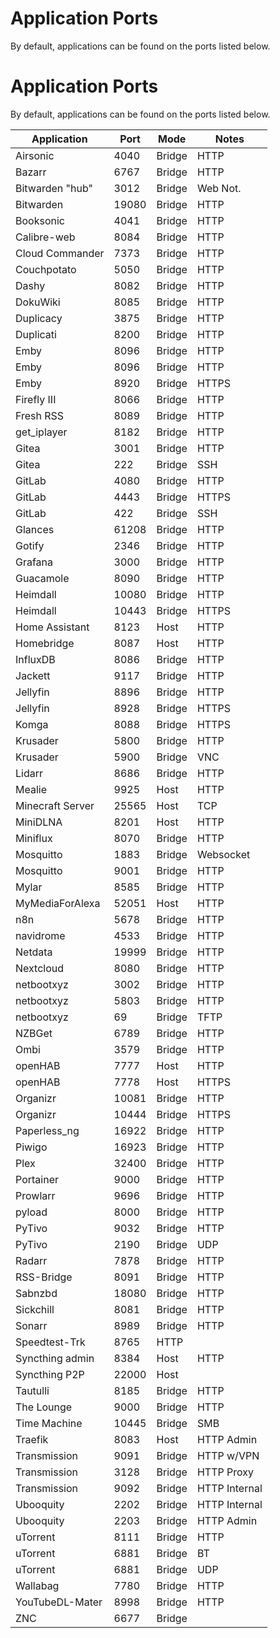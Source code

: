 # Application Ports

By default, applications can be found on the ports listed below.

# Application Ports

By default, applications can be found on the ports listed below.

| Application      | Port    | Mode    | Notes          |
|------------------|---------|---------|----------------|
| Airsonic         | 4040    | Bridge  | HTTP           |
| Bazarr           | 6767    | Bridge  | HTTP           |
| Bitwarden "hub"  | 3012    | Bridge  | Web Not.       |
| Bitwarden        | 19080   | Bridge  | HTTP           |
| Booksonic        | 4041    | Bridge  | HTTP           |
| Calibre-web      | 8084    | Bridge  | HTTP           |
| Cloud Commander  | 7373    | Bridge  | HTTP           |
| Couchpotato      | 5050    | Bridge  | HTTP           |
| Dashy            | 8082    | Bridge  | HTTP           |
| DokuWiki         | 8085    | Bridge  | HTTP           |
| Duplicacy        | 3875    | Bridge  | HTTP           |
| Duplicati        | 8200    | Bridge  | HTTP           |
| Emby             | 8096    | Bridge  | HTTP           |
| Emby             | 8096    | Bridge  | HTTP           |
| Emby             | 8920    | Bridge  | HTTPS          |
| Firefly III      | 8066    | Bridge  | HTTP           |
| Fresh RSS        | 8089    | Bridge  | HTTP           |
| get_iplayer      | 8182    | Bridge  | HTTP           |
| Gitea            | 3001    | Bridge  | HTTP           |
| Gitea            | 222     | Bridge  | SSH            |
| GitLab           | 4080    | Bridge  | HTTP           |
| GitLab           | 4443    | Bridge  | HTTPS          |
| GitLab           | 422     | Bridge  | SSH            |
| Glances          | 61208   | Bridge  | HTTP           |
| Gotify           | 2346    | Bridge  | HTTP           |
| Grafana          | 3000    | Bridge  | HTTP           |
| Guacamole        | 8090    | Bridge  | HTTP           |
| Heimdall         | 10080   | Bridge  | HTTP           |
| Heimdall         | 10443   | Bridge  | HTTPS          |
| Home Assistant   | 8123    | Host    | HTTP           |
| Homebridge       | 8087    | Host    | HTTP           |
| InfluxDB         | 8086    | Bridge  | HTTP           |
| Jackett          | 9117    | Bridge  | HTTP           |
| Jellyfin         | 8896    | Bridge  | HTTP           |
| Jellyfin         | 8928    | Bridge  | HTTPS          |
| Komga            | 8088    | Bridge  | HTTPS          |
| Krusader         | 5800    | Bridge  | HTTP           |
| Krusader         | 5900    | Bridge  | VNC            |
| Lidarr           | 8686    | Bridge  | HTTP           |
| Mealie           | 9925    | Host    | HTTP           |
| Minecraft Server | 25565   | Host    | TCP            |
| MiniDLNA         | 8201    | Host    | HTTP           |
| Miniflux         | 8070    | Bridge  | HTTP           |
| Mosquitto        | 1883    | Bridge  | Websocket      |
| Mosquitto        | 9001    | Bridge  | HTTP           |
| Mylar            | 8585    | Bridge  | HTTP           |
| MyMediaForAlexa  | 52051   | Host    | HTTP           |
| n8n              | 5678    | Bridge  | HTTP           |
| navidrome        | 4533    | Bridge  | HTTP           |
| Netdata          | 19999   | Bridge  | HTTP           |
| Nextcloud        | 8080    | Bridge  | HTTP           |
| netbootxyz       | 3002    | Bridge  | HTTP           |
| netbootxyz       | 5803    | Bridge  | HTTP           |
| netbootxyz       | 69      | Bridge  | TFTP           |
| NZBGet           | 6789    | Bridge  | HTTP           |
| Ombi             | 3579    | Bridge  | HTTP           |
| openHAB          | 7777    | Host    | HTTP           |
| openHAB          | 7778    | Host    | HTTPS          |
| Organizr         | 10081   | Bridge  | HTTP           |
| Organizr         | 10444   | Bridge  | HTTPS          |
| Paperless_ng     | 16922   | Bridge  | HTTP           |
| Piwigo           | 16923   | Bridge  | HTTP           |
| Plex             | 32400   | Bridge  | HTTP           |
| Portainer        | 9000    | Bridge  | HTTP           |
| Prowlarr         | 9696    | Bridge  | HTTP           |
| pyload           | 8000    | Bridge  | HTTP           |
| PyTivo           | 9032    | Bridge  | HTTP           |
| PyTivo           | 2190    | Bridge  | UDP            |
| Radarr           | 7878    | Bridge  | HTTP           |
| RSS-Bridge       | 8091    | Bridge  | HTTP           |
| Sabnzbd          | 18080   | Bridge  | HTTP           |
| Sickchill        | 8081    | Bridge  | HTTP           |
| Sonarr           | 8989    | Bridge  | HTTP           |
| Speedtest-Trk    | 8765    | HTTP    |                |
| Syncthing admin  | 8384    | Host    | HTTP           |
| Syncthing P2P    | 22000   | Host    |                |
| Tautulli         | 8185    | Bridge  | HTTP           |
| The Lounge       | 9000    | Bridge  | HTTP           |
| Time Machine     | 10445   | Bridge  | SMB            |
| Traefik          | 8083    | Host    | HTTP Admin     |
| Transmission     | 9091    | Bridge  | HTTP w/VPN     |
| Transmission     | 3128    | Bridge  | HTTP Proxy     |
| Transmission     | 9092    | Bridge  | HTTP Internal  |
| Ubooquity        | 2202    | Bridge  | HTTP Internal  |
| Ubooquity        | 2203    | Bridge  | HTTP Admin     |
| uTorrent         | 8111    | Bridge  | HTTP           |
| uTorrent         | 6881    | Bridge  | BT             |
| uTorrent         | 6881    | Bridge  | UDP            |
| Wallabag         | 7780    | Bridge  | HTTP           |
| YouTubeDL-Mater  | 8998    | Bridge  | HTTP           |
| ZNC              | 6677    | Bridge  |                |

